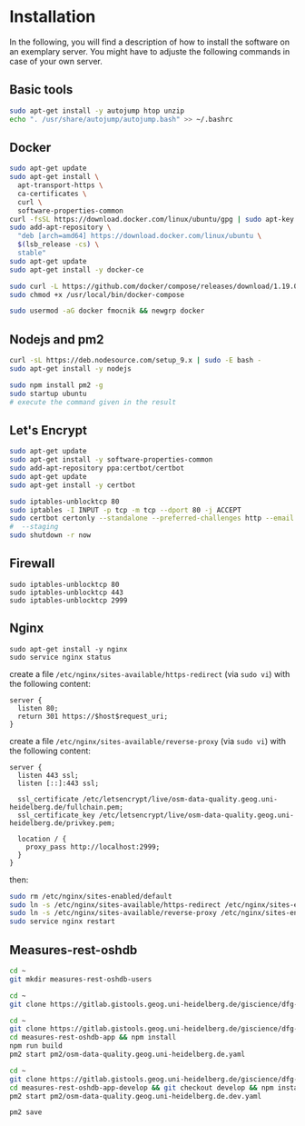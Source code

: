 # Installation

In the following, you will find a description of how to install the software on an exemplary server.  You might have to adjuste the following commands in case of your own server.

## Basic tools

```bash
sudo apt-get install -y autojump htop unzip
echo ". /usr/share/autojump/autojump.bash" >> ~/.bashrc
```

## Docker

```bash
sudo apt-get update
sudo apt-get install \
  apt-transport-https \
  ca-certificates \
  curl \
  software-properties-common
curl -fsSL https://download.docker.com/linux/ubuntu/gpg | sudo apt-key add -
sudo add-apt-repository \
  "deb [arch=amd64] https://download.docker.com/linux/ubuntu \
  $(lsb_release -cs) \
  stable"
sudo apt-get update
sudo apt-get install -y docker-ce

sudo curl -L https://github.com/docker/compose/releases/download/1.19.0/docker-compose-`uname -s`-`uname -m` -o /usr/local/bin/docker-compose
sudo chmod +x /usr/local/bin/docker-compose

sudo usermod -aG docker fmocnik && newgrp docker
```

## Nodejs and pm2

```bash
curl -sL https://deb.nodesource.com/setup_9.x | sudo -E bash -
sudo apt-get install -y nodejs

sudo npm install pm2 -g
sudo startup ubuntu
# execute the command given in the result
```

## Let's Encrypt

```bash
sudo apt-get update
sudo apt-get install -y software-properties-common
sudo add-apt-repository ppa:certbot/certbot
sudo apt-get update
sudo apt-get install -y certbot

sudo iptables-unblocktcp 80
sudo iptables -I INPUT -p tcp -m tcp --dport 80 -j ACCEPT
sudo certbot certonly --standalone --preferred-challenges http --email mocnik@uni-heidelberg.de --agree-tos -n -d osm-data-quality.geog.uni-heidelberg.de
#  --staging
sudo shutdown -r now
```

## Firewall

```batch
sudo iptables-unblocktcp 80
sudo iptables-unblocktcp 443
sudo iptables-unblocktcp 2999
```

## Nginx

```batch
sudo apt-get install -y nginx
sudo service nginx status
```

create a file `/etc/nginx/sites-available/https-redirect` (via `sudo vi`) with the following content:

```
server {
  listen 80;
  return 301 https://$host$request_uri;
}
```

create a file `/etc/nginx/sites-available/reverse-proxy` (via `sudo vi`) with the following content:

```
server {
  listen 443 ssl;
  listen [::]:443 ssl;

  ssl_certificate /etc/letsencrypt/live/osm-data-quality.geog.uni-heidelberg.de/fullchain.pem;
  ssl_certificate_key /etc/letsencrypt/live/osm-data-quality.geog.uni-heidelberg.de/privkey.pem;
  
  location / {
    proxy_pass http://localhost:2999;
  }
}
```

then:

```bash
sudo rm /etc/nginx/sites-enabled/default
sudo ln -s /etc/nginx/sites-available/https-redirect /etc/nginx/sites-enabled/https-redirect
sudo ln -s /etc/nginx/sites-available/reverse-proxy /etc/nginx/sites-enabled/reverse-proxy
sudo service nginx restart
```

## Measures-rest-oshdb

```bash
cd ~
git mkdir measures-rest-oshdb-users

cd ~
git clone https://gitlab.gistools.geog.uni-heidelberg.de/giscience/dfg-intrinsic-data-quality/measures-rest-oshdb-docker

cd ~
git clone https://gitlab.gistools.geog.uni-heidelberg.de/giscience/dfg-intrinsic-data-quality/measures-rest-oshdb-app
cd measures-rest-oshdb-app && npm install
npm run build
pm2 start pm2/osm-data-quality.geog.uni-heidelberg.de.yaml

cd ~
git clone https://gitlab.gistools.geog.uni-heidelberg.de/giscience/dfg-intrinsic-data-quality/measures-rest-oshdb-app measures-rest-oshdb-app-develop
cd measures-rest-oshdb-app-develop && git checkout develop && npm install
pm2 start pm2/osm-data-quality.geog.uni-heidelberg.de.dev.yaml

pm2 save
```

